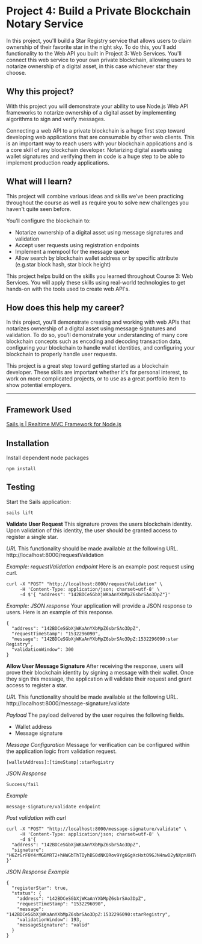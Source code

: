 # Project 4: Build a Private Blockchain Notary Service

In this project, you'll build a Star Registry service that allows users to claim ownership of their favorite star in the night sky. To do this, you'll add functionality to the Web API you built in Project 3: Web Services. You'll connect this web service to your own private blockchain, allowing users to notarize ownership of a digital asset, in this case whichever star they choose.

## Why this project?
With this project you will demonstrate your ability to use Node.js Web API frameworks to notarize ownership of a digital asset by implementing algorithms to sign and verify messages.

Connecting a web API to a private blockchain is a huge first step toward developing web applications that are consumable by other web clients. This is an important way to reach users with your blockchain applications and is a core skill of any blockchain developer. Notarizing digital assets using wallet signatures and verifying them in code is a huge step to be able to implement production ready applications.

## What will I learn?
This project will combine various ideas and skills we’ve been practicing throughout the course as well as require you to solve new challenges you haven't quite seen before.

You’ll configure the blockchain to:
* Notarize ownership of a digital asset using message signatures and validation
* Accept user requests using registration endpoints
* Implement a mempool for the message queue
* Allow search by blockchain wallet address or by specific attribute (e.g.star block hash, star block height)

This project helps build on the skills you learned throughout Course 3: Web Services. You will apply these skills using real-world technologies to get hands-on with the tools used to create web API's.

## How does this help my career?
In this project, you’ll demonstrate creating and working with web APIs that notarizes ownership of a digital asset using message signatures and validation. To do so, you’ll demonstrate your understanding of many core blockchain concepts such as encoding and decoding transaction data, configuring your blockchain to handle wallet identities, and configuring your blockchain to properly handle user requests.

This project is a great step toward getting started as a blockchain developer. These skills are important whether it's for personal interest, to work on more complicated projects, or to use as a great portfolio item to show potential employers.

---
## Framework Used

[Sails.js | Realtime MVC Framework for Node.js](https://sailsjs.com/)

## Installation

Install dependent node packages

```
npm install
```

## Testing

Start the Sails application:

```
sails lift
```

**Validate User Request**
This signature proves the users blockchain identity. Upon validation of this identity, the user should be granted access to register a single star.

*URL*
This functionality should be made available at the following URL.
http://localhost:8000/requestValidation


*Example: requestValidation endpoint*
Here is an example post request using curl.
```
curl -X "POST" "http://localhost:8000/requestValidation" \
     -H 'Content-Type: application/json; charset=utf-8' \
     -d $'{ "address": "142BDCeSGbXjWKaAnYXbMpZ6sbrSAo3DpZ"}'
```
*Example: JSON response*
Your application will provide a JSON response to users. Here is an example of this response.
```
{
  "address": "142BDCeSGbXjWKaAnYXbMpZ6sbrSAo3DpZ",
  "requestTimeStamp": "1532296090",
  "message": "142BDCeSGbXjWKaAnYXbMpZ6sbrSAo3DpZ:1532296090:star Registry",
  "validationWindow": 300
}
```

**Allow User Message Signature**
After receiving the response, users will prove their blockchain identity by signing a message with their wallet. Once they sign this message, the application will validate their request and grant access to register a star.

*URL*
This functionality should be made available at the following URL.
http://localhost:8000/message-signature/validate

*Payload*
The payload delivered by the user requires the following fields.

* Wallet address
* Message signature

*Message Configuration*
Message for verification can be configured within the application logic from validation request.

```
[walletAddress]:[timeStamp]:starRegistry
```

*JSON Response*
```
Success/fail
```

*Example*
```
message-signature/validate endpoint
```

*Post validation with curl*
```
curl -X "POST" "http://localhost:8000/message-signature/validate" \
     -H 'Content-Type: application/json; charset=utf-8' \
     -d $'{
  "address": "142BDCeSGbXjWKaAnYXbMpZ6sbrSAo3DpZ",
  "signature": "H6ZrGrF0Y4rMGBMRT2+hHWGbThTIyhBS0dNKQRov9Yg6GgXcHxtO9GJN4nwD2yNXpnXHTWU9i+qdw5vpsooryLU="
}'
```

*JSON Response Example*
```
{
  "registerStar": true,
  "status": {
    "address": "142BDCeSGbXjWKaAnYXbMpZ6sbrSAo3DpZ",
    "requestTimeStamp": "1532296090",
    "message": "142BDCeSGbXjWKaAnYXbMpZ6sbrSAo3DpZ:1532296090:starRegistry",
    "validationWindow": 193,
    "messageSignature": "valid"
  }
}
```

